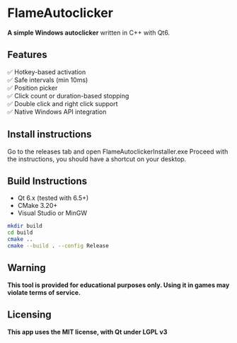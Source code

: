 # FlameAutoclicker

**A simple Windows autoclicker** written in C++ with Qt6.

## Features

✅ Hotkey-based activation  
✅ Safe intervals (min 10ms)  
✅ Position picker  
✅ Click count or duration-based stopping  
✅ Double click and right click support  
✅ Native Windows API integration  

## Install instructions
Go to the releases tab and open FlameAutoclickerInstaller.exe
Proceed with the instructions, you should have a shortcut on your desktop.

## Build Instructions

- Qt 6.x (tested with 6.5+)
- CMake 3.20+
- Visual Studio or MinGW

```bash
mkdir build
cd build
cmake ..
cmake --build . --config Release
```
## Warning
**This tool is provided for educational purposes only. Using it in games may violate terms of service.**

## Licensing
**This app uses the MIT license, with Qt under LGPL v3**

